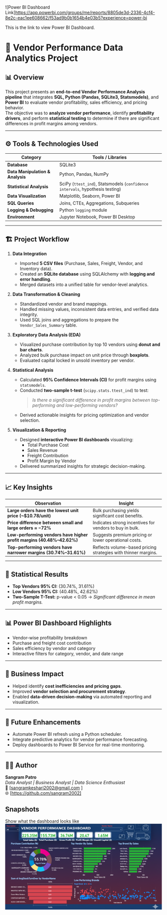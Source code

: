 ![Power BI Dashboard Link]https://app.powerbi.com/groups/me/reports/8805de3d-2336-4cf4-8e2c-eac1ee608662/f53ad9b0b1654b4e03b5?experience=power-bi

This is the link to view Power BI Dashboard.

# 🧾 Vendor Performance Data Analytics Project

## 📊 Overview
This project presents an **end-to-end Vendor Performance Analysis pipeline** that integrates **SQL, Python (Pandas, SQLite3, Statsmodels)**, and **Power BI** to evaluate vendor profitability, sales efficiency, and pricing behavior.  
The objective was to **analyze vendor performance**, identify **profitability drivers**, and perform **statistical testing** to determine if there are significant differences in profit margins among vendors.

---

## ⚙️ Tools & Technologies Used
| Category | Tools / Libraries |
|-----------|-------------------|
| **Database** | SQLite3 |
| **Data Manipulation & Analysis** | Python, Pandas, NumPy |
| **Statistical Analysis** | SciPy (`ttest_ind`), Statsmodels (`confidence intervals`, hypothesis testing) |
| **Data Visualization** | Matplotlib, Seaborn, Power BI |
| **SQL Queries** | Joins, CTEs, Aggregations, Subqueries |
| **Logging & Debugging** | Python `logging` module |
| **Environment** | Jupyter Notebook, Power BI Desktop |

---

## 🏗️ Project Workflow
1. **Data Integration**
   - Imported **5 CSV files** (Purchase, Sales, Freight, Vendor, and Inventory data).
   - Created an **SQLite database** using SQLAlchemy with **logging and error handling**.
   - Merged datasets into a unified table for vendor-level analytics.

2. **Data Transformation & Cleaning**
   - Standardized vendor and brand mappings.
   - Handled missing values, inconsistent data entries, and verified data integrity.
   - Used SQL joins and aggregations to prepare the `Vendor_Sales_Summary` table.

3. **Exploratory Data Analysis (EDA)**
   - Visualized purchase contribution by top 10 vendors using **donut and bar charts**.
   - Analyzed bulk purchase impact on unit price through **boxplots**.
   - Evaluated capital locked in unsold inventory per vendor.

4. **Statistical Analysis**
   - Calculated **95% Confidence Intervals (CI)** for profit margins using `statsmodels`.
   - Conducted **two-sample t-test** (`scipy.stats.ttest_ind`) to test:
     > *Is there a significant difference in profit margins between top-performing and low-performing vendors?*
   - Derived actionable insights for pricing optimization and vendor selection.

5. **Visualization & Reporting**
   - Designed **interactive Power BI dashboards** visualizing:
     - Total Purchase Cost  
     - Sales Revenue  
     - Freight Contribution  
     - Profit Margin by Vendor  
   - Delivered summarized insights for strategic decision-making.

---

## 📈 Key Insights
| Observation | Insight |
|--------------|----------|
| **Large orders have the lowest unit price (~$10.78/unit)** | Bulk purchasing yields significant cost benefits. |
| **Price difference between small and large orders ≈ −72%** | Indicates strong incentives for vendors to buy in bulk. |
| **Low-performing vendors have higher profit margins (40.48%–42.62%)** | Suggests premium pricing or lower operational costs. |
| **Top-performing vendors have narrower margins (30.74%–31.61%)** | Reflects volume-based pricing strategies with thinner margins. |

---

## 🧮 Statistical Results
- **Top Vendors 95% CI:** (30.74%, 31.61%)  
- **Low Vendors 95% CI:** (40.48%, 42.62%)  
- **Two-Sample T-Test:** p-value < 0.05 → *Significant difference in mean profit margins.*

---

## 📊 Power BI Dashboard Highlights
- Vendor-wise profitability breakdown  
- Purchase and freight cost contribution  
- Sales efficiency by vendor and category  
- Interactive filters for category, vendor, and date range  

---

## 🧠 Business Impact
- Helped identify **cost inefficiencies and pricing gaps**.  
- Improved **vendor selection and procurement strategy**.  
- Enabled **data-driven decision-making** via automated reporting and visualization.

---

## 🚀 Future Enhancements
- Automate Power BI refresh using a Python scheduler.
- Integrate predictive analytics for vendor performance forecasting.
- Deploy dashboards to Power BI Service for real-time monitoring.

---

## 👨‍💻 Author
**Sangram Patro**  
_Data Analyst | Business Analyst | Data Science Enthusiast_  
📧 [sangramkeshari2002@gmail.com ]  
🌐 [https://github.com/sangram2002]  

## Snapshots
Show what the dashboard looks like
![Dashboard Preview](https://github.com/sangram2002/Vendor-Profitability-Sales-Analysis-and-Reporting-Dashboard-/blob/main/Snapshot%20of%20the%20Dashboard.png)


